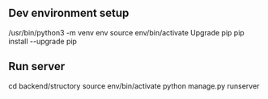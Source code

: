## Dev environment setup

/usr/bin/python3 -m venv env
source env/bin/activate
Upgrade pip
pip install --upgrade pip


## Run server

cd backend/structory
source env/bin/activate
python manage.py runserver
